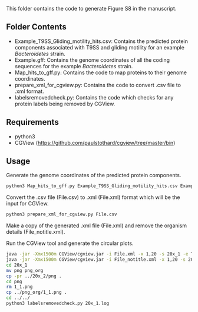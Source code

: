 This folder contains the code to generate Figure S8 in the manuscript.

## Folder Contents

- Example_T9SS_Gliding_motility_hits.csv: Contains the predicted protein components associated with T9SS and gliding motility for an example <i>Bacteroidetes</i> strain.
- Example.gff: Contains the genome coordinates of all the coding sequences for the example <i>Bacteroidetes</i> strain.
- Map_hits_to_gff.py: Contains the code to map proteins to their genome coordinates.
- prepare_xml_for_cgview.py: Contains the code to convert .csv file to .xml format.
- labelsremovedcheck.py: Contains the code which checks for any protein labels being removed by CGView.
 
## Requirements

- python3
- CGView (https://github.com/paulstothard/cgview/tree/master/bin)

## Usage

Generate the genome coordinates of the predicted protein components.

```sh
python3 Map_hits_to_gff.py Example_T9SS_Gliding_motility_hits.csv Example.gff
```

Convert the .csv file (File.csv) to .xml (File.xml) format which will be the input for CGView.

```sh
python3 prepare_xml_for_cgview.py File.csv
```

Make a copy of the generated .xml file (File.xml) and remove the organism details (File_notitle.xml).

Run the CGView tool and generate the circular plots.

```sh
java -jar -Xmx1500m CGView/cgview.jar -i File.xml -x 1,20 -s 20x_1 -e T > 20x_1.log 2>&1
java -jar -Xmx1500m CGView/cgview.jar -i File_notitle.xml -x 1,20 -s 20x_2 -e T > 20x_2.log 2>&1
cd 20x_1
mv png png_org
cp -pr ../20x_2/png .
cd png
rm 1_1.png
cp ../png_org/1_1.png .
cd ../../
python3 labelsremovedcheck.py 20x_1.log

```

